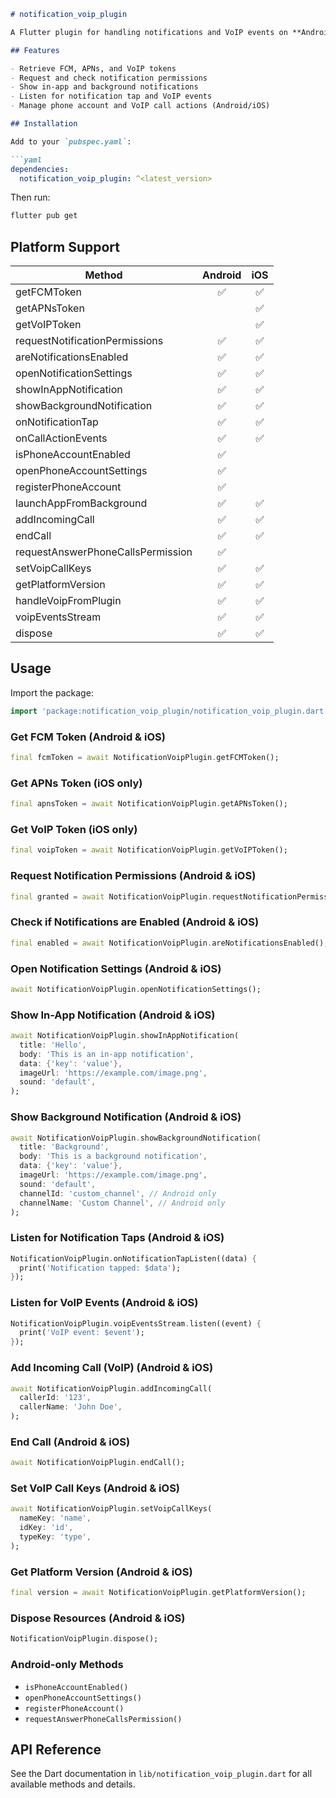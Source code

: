
```markdown
# notification_voip_plugin

A Flutter plugin for handling notifications and VoIP events on **Android** and **iOS**.

## Features

- Retrieve FCM, APNs, and VoIP tokens
- Request and check notification permissions
- Show in-app and background notifications
- Listen for notification tap and VoIP events
- Manage phone account and VoIP call actions (Android/iOS)

## Installation

Add to your `pubspec.yaml`:

```yaml
dependencies:
  notification_voip_plugin: ^<latest_version>
```

Then run:

```sh
flutter pub get
```

## Platform Support

| Method                                 | Android | iOS   |
|-----------------------------------------|:-------:|:-----:|
| getFCMToken                            |   ✅    |  ✅   |
| getAPNsToken                           |         |  ✅   |
| getVoIPToken                           |         |  ✅   |
| requestNotificationPermissions          |   ✅    |  ✅   |
| areNotificationsEnabled                |   ✅    |  ✅   |
| openNotificationSettings               |   ✅    |  ✅   |
| showInAppNotification                  |   ✅    |  ✅   |
| showBackgroundNotification             |   ✅    |  ✅   |
| onNotificationTap                      |   ✅    |  ✅   |
| onCallActionEvents                     |   ✅    |  ✅   |
| isPhoneAccountEnabled                  |   ✅    |       |
| openPhoneAccountSettings               |   ✅    |       |
| registerPhoneAccount                   |   ✅    |       |
| launchAppFromBackground                |   ✅    |  ✅   |
| addIncomingCall                        |   ✅    |  ✅   |
| endCall                                |   ✅    |  ✅   |
| requestAnswerPhoneCallsPermission      |   ✅    |       |
| setVoipCallKeys                        |   ✅    |  ✅   |
| getPlatformVersion                     |   ✅    |  ✅   |
| handleVoipFromPlugin                   |   ✅    |  ✅   |
| voipEventsStream                       |   ✅    |  ✅   |
| dispose                                |   ✅    |  ✅   |

## Usage

Import the package:

```dart
import 'package:notification_voip_plugin/notification_voip_plugin.dart';
```

### Get FCM Token (Android & iOS)
```dart
final fcmToken = await NotificationVoipPlugin.getFCMToken();
```

### Get APNs Token (iOS only)
```dart
final apnsToken = await NotificationVoipPlugin.getAPNsToken();
```

### Get VoIP Token (iOS only)
```dart
final voipToken = await NotificationVoipPlugin.getVoIPToken();
```

### Request Notification Permissions (Android & iOS)
```dart
final granted = await NotificationVoipPlugin.requestNotificationPermissions();
```

### Check if Notifications are Enabled (Android & iOS)
```dart
final enabled = await NotificationVoipPlugin.areNotificationsEnabled();
```

### Open Notification Settings (Android & iOS)
```dart
await NotificationVoipPlugin.openNotificationSettings();
```

### Show In-App Notification (Android & iOS)
```dart
await NotificationVoipPlugin.showInAppNotification(
  title: 'Hello',
  body: 'This is an in-app notification',
  data: {'key': 'value'},
  imageUrl: 'https://example.com/image.png',
  sound: 'default',
);
```

### Show Background Notification (Android & iOS)
```dart
await NotificationVoipPlugin.showBackgroundNotification(
  title: 'Background',
  body: 'This is a background notification',
  data: {'key': 'value'},
  imageUrl: 'https://example.com/image.png',
  sound: 'default',
  channelId: 'custom_channel', // Android only
  channelName: 'Custom Channel', // Android only
);
```

### Listen for Notification Taps (Android & iOS)
```dart
NotificationVoipPlugin.onNotificationTapListen((data) {
  print('Notification tapped: $data');
});
```

### Listen for VoIP Events (Android & iOS)
```dart
NotificationVoipPlugin.voipEventsStream.listen((event) {
  print('VoIP event: $event');
});
```

### Add Incoming Call (VoIP) (Android & iOS)
```dart
await NotificationVoipPlugin.addIncomingCall(
  callerId: '123',
  callerName: 'John Doe',
);
```

### End Call (Android & iOS)
```dart
await NotificationVoipPlugin.endCall();
```

### Set VoIP Call Keys (Android & iOS)
```dart
await NotificationVoipPlugin.setVoipCallKeys(
  nameKey: 'name',
  idKey: 'id',
  typeKey: 'type',
);
```

### Get Platform Version (Android & iOS)
```dart
final version = await NotificationVoipPlugin.getPlatformVersion();
```

### Dispose Resources (Android & iOS)
```dart
NotificationVoipPlugin.dispose();
```

### Android-only Methods

- `isPhoneAccountEnabled()`
- `openPhoneAccountSettings()`
- `registerPhoneAccount()`
- `requestAnswerPhoneCallsPermission()`

## API Reference

See the Dart documentation in `lib/notification_voip_plugin.dart` for all available methods and details.